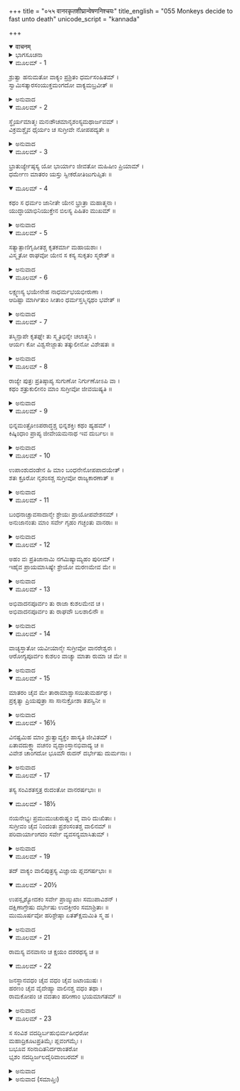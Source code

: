 +++
title = "०५५ वानरकृतशीघ्रान्वेषणनिश्चयः"
title_english = "055 Monkeys decide to fast unto death"
unicode_script = "kannada"

+++
<details open><summary>वाचनम्</summary>

<div class="audioEmbed"  caption="श्रीराम-हरिसीताराममूर्ति-घनपाठिभ्यां वचनम्" src="https://archive.org/download/Ramayana-recitation-Sriram-harisItArAmamUrti-Ghanapaati-v2/Kanda_4/Kanda_4_KSK-055-Monkeys_decide_to_fast_unto_death.mp3"></div>
</details>



<details><summary>ಭಾಗಸೂಚನಾ</summary>

ಅಂಗದ ಸಹಿತ ವಾನರರ ಪ್ರಾಯೋಪವೇಶ
</details>

<details open><summary>ಮೂಲಮ್ - 1</summary>

ಶ್ರುತ್ವಾ ಹನುಮತೋ ವಾಕ್ಯಂ ಪ್ರಶ್ರಿತಂ ಧರ್ಮಸಂಹಿತಮ್ ।  
ಸ್ವಾಮಿಸತ್ಕಾರಸಂಯುಕ್ತಮಂಗದೋ ವಾಕ್ಯಮಬ್ರವೀತ್ ॥
</details>

<details><summary>ಅನುವಾದ</summary>

ಹನುಮಂತನ ಮಾತು ವಿನಯಯುಕ್ತ, ಧರ್ಮಾನುಕೂಲ ಮತ್ತು ಸ್ವಾಮಿಯ ಕುರಿತು ಸಮ್ಮಾನದಿಂದ ಕೂಡಿತ್ತು. ಅದನ್ನು ಕೇಳಿ ಅಂಗದನು ಹೇಳಿದನು .॥1॥
</details>

<details open><summary>ಮೂಲಮ್ - 2</summary>

ಸ್ಥೈರ್ಯಮಾತ್ಮಃ ಮನಃಶೌಚಮಾನೃಶಂಸ್ಯಮಥಾರ್ಜವಮ್ ।  
ವಿಕ್ರಮಶ್ಚೈವ ಧೈರ್ಯಂ ಚ ಸುಗ್ರೀವೇ ನೋಪಪದ್ಯತೇ ॥
</details>

<details><summary>ಅನುವಾದ</summary>

ಕಪಿಶ್ರೇಷ್ಠನೇ! ಸುಗ್ರೀವ ರಾಜನಲ್ಲಿ ಸ್ಥಿರತೆ, ಶರೀರ-ಮನಸ್ಸಿನ ಪವಿತ್ರತೆ, ಕ್ರೂರತೆಯ ಅಭಾವ, ಸರಳತೆ, ಪರಾಕ್ರಮ, ಧೈರ್ಯ ಇವುಗಳಿವೆ ಎಂಬ ಮಾನ್ಯತೆ ಸರಿ ಎಂದು ತೋರುವುದಿಲ್ಲ.॥2॥
</details>

<details open><summary>ಮೂಲಮ್ - 3</summary>

ಭ್ರಾತುರ್ಜ್ಯೇಷ್ಠಸ್ಯ ಯೋ ಭಾರ್ಯಾಂ ಜೀವತೋ ಮಹಿಷೀಂ ಪ್ರಿಯಾಮ್ ।  
ಧರ್ಮೇಣ ಮಾತರಂ ಯಸ್ತು ಸ್ವೀಕರೋತಿಜುಗುಪ್ಸಿತಃ ॥
</details>

<details open><summary>ಮೂಲಮ್ - 4</summary>

ಕಥಂ ಸ ಧರ್ಮಂ ಜಾನೀತೇ ಯೇನ ಭ್ರಾತ್ರಾ ಮಹಾತ್ಮನಾ ।  
ಯುದ್ಧಾಯಾಭಿನಿಯುಕ್ತೇನ ಬಿಲಸ್ಯ ಪಿಹಿತಂ ಮುಖಮ್ ॥
</details>

<details><summary>ಅನುವಾದ</summary>

ತನ್ನ ಅಣ್ಣನು ಬದುಕಿರವಾಗಲೇ ಧರ್ಮತಃ ತಾಯಿಯಂತೆ ಇದ್ದ ಅವನ ಪ್ರಿಯ ಮಹಾರಾಣಿಯನ್ನು ಕುತ್ಸಿತ ಭಾವದಿಂದ ಸ್ವೀಕರಿಸಿದ್ದ ಅವನು ಧರ್ಮವನ್ನು ಬಲ್ಲವನೆಂದು ಹೇಗೆ ಹೇಳಬಹುದು? ಯಾವ ದುರಾತ್ಮನು ಯುದ್ಧಕ್ಕಾಗಿ ಹೋಗಿರುವ ಅಣ್ಣನಿಂದ ಬಿಲದ ರಕ್ಷಣೆಯ ಕಾರ್ಯದಲ್ಲಿ ನಿಯುಕ್ತನಾಗಿದ್ದರೂ ಬಂಡೆಯಿಂದ ಅದರ ಬಾಗಿಲನ್ನು ಮುಚ್ಚಿದ್ದನೋ ಅವನನ್ನು ಧರ್ಮಜ್ಞನೆಂದು ಹೇಗೆ ಹೇಳಬಹುದು.॥3-4॥
</details>

<details open><summary>ಮೂಲಮ್ - 5</summary>

ಸತ್ಯಾತ್ಪಾಣಿಗೃಹೀತಶ್ಚ  ಕೃತಕರ್ಮಾ ಮಹಾಯಶಾಃ ।  
ವಿಸ್ಮೃತೋ ರಾಘವೋ ಯೇನ ಸ ಕಸ್ಯ ಸುಕೃತಂ ಸ್ಮರೇತ್ ॥
</details>

<details><summary>ಅನುವಾದ</summary>

ಸತ್ಯದ ಸಾಕ್ಷಿಯಿಂದ ಯಾರ ಕೈ ಹಿಡಿದಿದ್ದನೋ, ಮೊದಲೇ ತನ್ನ ಕಾರ್ಯವನ್ನು ಸಾಧಿಸಿಕೊಂಡನೋ, ಅವನು ಮಹಾ ಯಶಸ್ವೀ ಭಗವಾನ್ ಶ್ರೀರಾಮನನ್ನೇ ಮರೆತಿರುವಾಗ ಬೇರೆ ಯಾರದಾದರೂ ಉಪಕಾರವನ್ನು ಸ್ಮರಿಸಬಲ್ಲನೇ.॥5॥
</details>

<details open><summary>ಮೂಲಮ್ - 6</summary>

ಲಕ್ಷ್ಮಣಸ್ಯ ಭಯೇನೇಹ ನಾಧರ್ಮಭಯಭೀರುಣಾ ।  
ಆದಿಷ್ಟಾ ಮಾರ್ಗಿತುಂ ಸೀತಾಂ ಧರ್ಮಸ್ತಸ್ಮಿನ್ಕಥಂ ಭವೇತ್ ॥
</details>

<details><summary>ಅನುವಾದ</summary>

ಅವನು ಅಧರ್ಮದ ಭಯದಿಂದಲ್ಲ, ಲಕ್ಷ್ಮಣನ ಭಯದಿಂದಲೇ ಹೆದರಿ ನಮ್ಮನ್ನು ಸೀತಾನ್ವೇಷಣೆಗೆ ಕಳಿಸಿರುವನು. ಹೀಗಿರುವಾಗ ಅವನಲ್ಲಿ ಧರ್ಮದ ಸಂಭಾವನೆ ಹೇಗೆ ಇರಬಲ್ಲದು.॥6॥
</details>

<details open><summary>ಮೂಲಮ್ - 7</summary>

ತಸ್ಮಿನ್ಪಾಪೇ ಕೃತಘ್ನೇ ತು ಸ್ಮೃತಿಭಿನ್ನೇ ಚಲಾತ್ಮನಿ ।  
ಆರ್ಯಃ ಕೋ ವಿಶ್ವಸೇಜ್ಜಾತು ತತ್ಕುಲೀನೋ ವಿಶೇಷತಃ ॥
</details>

<details><summary>ಅನುವಾದ</summary>

ಆ ಪಾಪೀ, ಕೃತಘ್ನ, ಸ್ಮರಣಶಕ್ತಿಹೀನ, ಚಂಚಲಚಿತ್ತನಾದ ಸುಗ್ರೀವನ ಮೇಲೆ ಉತ್ತಮ ಕುಲದಲ್ಲಿ ಹುಟ್ಟಿದ ಯಾವನೇ ಶ್ರೇಷ್ಠ ಪುರುಷನು ಎಂದಾದರೂ ವಿಶ್ವಾಸ ಇಡಬಲ್ಲನೇ.॥7॥
</details>

<details open><summary>ಮೂಲಮ್ - 8</summary>

ರಾಜ್ಯೇ ಪುತ್ರಃ ಪ್ರತಿಷ್ಠಾಪ್ಯ ಸುಗುಣೋ ನಿರ್ಗುಣೋಽಪಿ ವಾ ।  
ಕಥಂ ಶತ್ರುಕುಲೀನಂ ಮಾಂ ಸುಗ್ರೀವೋ ಜೀವಯಿಷ್ಯತಿ ॥
</details>

<details><summary>ಅನುವಾದ</summary>

ತನ್ನ ಮಗ ಗುಣವಂತನಾಗಿರಲಿ ಅಥವಾ ಗುಣಹೀನನಾಗಿರಲಿ, ಅವನನ್ನೇ ರಾಜನನ್ನಾಗಿಸಬೇಕು. ಇಂತಹ ಧಾರಣೆಯುಳ್ಳ ಸುಗ್ರೀವನು ನನ್ನನ್ನು ಶತ್ರುಕುಲದಲ್ಲಿ ಹುಟ್ಟಿದ ಬಾಲಕನಂತೆ ಹೇಗೆ ಬದುಕಲು ಬಿಡುವನು.॥8॥
</details>

<details open><summary>ಮೂಲಮ್ - 9</summary>

ಭಿನ್ನಮಂತ್ರೋಽಪರಾದ್ಧಶ್ಚ ಭಿನ್ನಶಕ್ತಿಃ ಕಥಂ ಹ್ಯಹಮ್ ।  
ಕಿಷ್ಕಿಂಧಾಂ ಪ್ರಾಪ್ಯ ಜೀವೇಯಮನಾಥ ಇವ ದುರ್ಬಲಃ ॥
</details>

<details><summary>ಅನುವಾದ</summary>

ಸುಗ್ರೀವನಿಂದ ಬೇರೆಯಾಗಿರಬೇಕೆಂಬ ನನ್ನ ಗುಪ್ತ ವಿಚಾರವು ಇಂದು ಪ್ರಕಟವಾಗಿದೆ. ಜೊತೆಗೆ ಅವನ ಆಜ್ಞೆಯನ್ನು ಪಾಲಿಸದೇ ಇದ್ದುದರಿಂದ ನಾನು ಅಪರಾಧಿಯೂ ಆಗಿದ್ದೇನೆ. ಇಷ್ಟೇ ಅಲ್ಲ, ನನ್ನ ಶಕ್ತಿ ಕ್ಷೀಣಿಸಿಹೋಗಿದೆ. ನಾನು ಅನಾಥನಂತೆ ದುರ್ಬಲನಾಗಿದ್ದೇನೆ. ಇಂತಹ ಸ್ಥಿತಿಯಲ್ಲಿ ಕಿಷ್ಕಿಂಧೆಗೆ ಹೋಗಿ ಹೇಗೆ ಬದುಕಿರಬಲ್ಲೆ.॥9॥
</details>

<details open><summary>ಮೂಲಮ್ - 10</summary>

ಉಪಾಂಶುದಂಡೇನ ಹಿ ಮಾಂ ಬಂಧನೇನೋಪಪಾದಯೇತ್ ।  
ಶತಃ ಕ್ರೂರೋ ನೃಶಂಸಶ್ಚ ಸುಗ್ರೀವೋ ರಾಜ್ಯಕಾರಣಾತ್ ॥
</details>

<details><summary>ಅನುವಾದ</summary>

ಸುಗ್ರೀವನು ಮೂರ್ಖ, ಕ್ರೂರೀ, ನಿರ್ದಯಿಯಾಗಿದ್ದಾನೆ. ಅವನು ರಾಜ್ಯಕ್ಕಾಗಿ ನನ್ನನ್ನು ಗುಪ್ತವಾಗಿ ದಂಡಿಸುವನು ಅಥವಾ ಎಂದೆಂದಿಗೂ ಬಂಧನದಲ್ಲಿ ಇಡಬಹುದು.॥10॥
</details>

<details open><summary>ಮೂಲಮ್ - 11</summary>

ಬಂಧನಾಚ್ಚಾವಸಾದಾನ್ಮೇ ಶ್ರೇಯಃ ಪ್ರಾಯೋಪವೇಶನಮ್ ।  
ಅನುಜಾನಂತು ಮಾಂ ಸರ್ವೇ ಗೃಹಂ ಗಚ್ಛಂತು ವಾನರಾಃ ॥
</details>

<details><summary>ಅನುವಾದ</summary>

ಈ ಪ್ರಕಾರ ಬಂಧುಜನಿತ ಕಷ್ಟ ಭೋಗಿಸುವುದಕ್ಕಿಂತ ಉಪವಾಸ ಮಾಡಿ ಪ್ರಾಣ ಕಳೆದುಕೊಳ್ಳುವುದೇ ನನಗೆ ಶ್ರೇಯಸ್ಕರವಾಗಿದೆ. ಆದ್ದರಿಂದ ಎಲ್ಲ ವಾನರರು ನನಗೆ ಇಲ್ಲಿಯೇ ಇರಲು ಅಪ್ಪಣೆ ಕೊಟ್ಟು, ತಮ್ಮ-ತಮ್ಮ ಮನೆಗೆ ಹೋಗಲಿ.॥11॥
</details>

<details open><summary>ಮೂಲಮ್ - 12</summary>

ಅಹಂ ವಃ ಪ್ರತಿಜಾನಾಮಿ ನಗಮಿಷ್ಯಾಮ್ಯಹಂ ಪುರೀಮ್ ।  
ಇಹೈವ ಪ್ರಾಯಮಾಸಿಷ್ಯೇ ಶ್ರೇಯೋ ಮರಣಮೇವ ಮೇ ॥
</details>

<details><summary>ಅನುವಾದ</summary>

ನಾನು ಕಿಷ್ಕಿಂಧೆಗೆ ಹೋಗುವುದಿಲ್ಲ ಎಂದು ಪ್ರತಿಜ್ಞಾಪೂರ್ವಕ ನಿಮ್ಮಲ್ಲಿ ಹೇಳುತ್ತೇನೆ. ಇಲ್ಲೇ ಮರಣಾಂತ ಉಪವಾಸ ಮಾಡುವೆನು. ನಾನು ಸತ್ತುಹೋಗುವುದೇ ಒಳಿತಾಗಿದೆ.॥12॥
</details>

<details open><summary>ಮೂಲಮ್ - 13</summary>

ಅಭಿವಾದನಪೂರ್ವಂ ತು ರಾಜಾ ಕುಶಲಮೇವ ಚ ।  
ಅಭಿವಾದನಪೂರ್ವಂ ತು ರಾಘವೌ ಬಲಶಾಲಿನೌ ॥
</details>

<details><summary>ಅನುವಾದ</summary>

ನೀವು ರಾಜಾ ಸುಗ್ರೀವನಿಗೆ ಪ್ರಣಾಮಗೈದು ಅವನಲ್ಲಿ ನನ್ನ ಸಮಾಚಾರ ತಿಳಿಸಿರಿ. ತಮ್ಮ ಬಲದಿಂದ ಶೋಭಿಸುವ ರಘು ವಂಶೀ ಇಬ್ಬರೂ ಬಂಧುಗಳಿಗೂ ನನ್ನ ಸಾದರ ಪ್ರಣಾಮ ವನ್ನು ನಿವೇದಿಸುತ್ತಾ ಕ್ಷೇಮ ಸಮಾಚಾರ ತಿಳಿಸಿರಿ.॥13॥
</details>

<details open><summary>ಮೂಲಮ್ - 14</summary>

ವಾಚ್ಯಸ್ತಾತೋ ಯವೀಯಾನ್ಮೇ ಸುಗ್ರೀವೋ ವಾನರೇಶ್ವರಃ ।  
ಆರೋಗ್ಯಪೂರ್ವಂ ಕುಶಲಂ ವಾಚ್ಯಾ ಮಾತಾ ರುಮಾ ಚ ಮೇ ॥
</details>

<details><summary>ಅನುವಾದ</summary>

ನನ್ನ ಚಿಕ್ಕಪ್ಪ ವಾನರರಾಜ ಸುಗ್ರೀವ ಮತ್ತು ಮಾತೆ ರುಮೆಯಲ್ಲೂ ನನ್ನ ಆರೋಗ್ಯಪೂರ್ವಕ ಕ್ಷೇಮ ಸಮಾಚಾರ ತಿಳಿಸಿರಿ.॥14॥
</details>

<details open><summary>ಮೂಲಮ್ - 15</summary>

ಮಾತರಂ ಚೈವ ಮೇ ತಾರಾಮಾಶ್ವಾಸಯಿತುಮರ್ಹಥ ।  
ಪ್ರಕೃತ್ಯಾ ಪ್ರಿಯಪುತ್ರಾ ಸಾ ಸಾನುಕ್ರೋಶಾ ತಪಸ್ವಿನೀ ॥
</details>

<details><summary>ಅನುವಾದ</summary>

ನನ್ನ ತಾಯಿ ತಾರೆಗೂ ಧೈರ್ಯ ತುಂಬಿರಿ. ಆ ಬಡಪಾಯಿ ಸ್ವಭಾವದಿಂದಲೇ ದಯಾಳು ಮತ್ತು ಪುತ್ರನ ಮೇಲೆ ಪ್ರೇಮವನ್ನು ಇಡುವಳು.॥15॥
</details>

<details open><summary>ಮೂಲಮ್ - 16½</summary>

ವಿನಷ್ಟಮಿಹ ಮಾಂ ಶ್ರುತ್ವಾವ್ಯಕ್ತಂ ಹಾಸ್ಯತಿ ಜೀವಿತಮ್ ।  
ಏತಾವದುಕ್ತ್ವಾ ವಚನಂ ವೃದ್ಧಾಂಸ್ತಾನಭಿವಾದ್ಯ ಚ ॥  
ವಿವೇಶ ಚಾಂಗದೋ ಭೂಮೌ ರುದನ್ ದರ್ಭೇಷು ದುರ್ಮನಾಃ ।
</details>

<details><summary>ಅನುವಾದ</summary>

ಇಲ್ಲಿ ನಾನು ನಷ್ಟವಾದ ಸಮಾಚಾರ ಕೇಳಿ ಅವಳು ನಿಶ್ಚಯವಾಗಿ ತನ್ನ ಪ್ರಾಣಗಳನ್ನು ಕಳೆದುಕೊಳ್ಳುವಳು. ಇಷ್ಟು ಹೇಳಿ ಅಂಗದನು ಆ ಎಲ್ಲ ವೃದ್ಧ ವಾನರರಿಗೆ ವಂದಿಸಿ, ನೆಲದಲ್ಲಿ ದರ್ಭೆ ಹಾಸಿ, ಉದಾಸನಾಗಿ, ಅಳುತ್ತಾ ಅವನು ಆಮರಣಾಂತ ಉಪವಾಸಕ್ಕಾಗಿ ಕುಳಿತುಬಿಟ್ಟನು.॥16॥
</details>

<details open><summary>ಮೂಲಮ್ - 17</summary>

ತಸ್ಯ ಸಂವಿಶತಸ್ತತ್ರ ರುದಂತೋ ವಾನರರ್ಷಭಾಃ ॥
</details>

<details open><summary>ಮೂಲಮ್ - 18½</summary>

ನಯನೇಭ್ಯಃ ಪ್ರಮುಮುಚುರುಷ್ಣಂ ವೈ ವಾರಿ ದುಃಖಿತಾಃ ।  
ಸುಗ್ರೀವಂ ಚೈವ ನಿಂದಂತಃ ಪ್ರಶಂಸಂತಶ್ಚ ವಾಲಿನಮ್ ॥  
ಪರಿವಾರ್ಯಾಂಗದಂ ಸರ್ವೇ ವ್ಯವಸನ್ಯಮಾಸಿತುಮ್ ।
</details>

<details><summary>ಅನುವಾದ</summary>

ಅವನು ಹೀಗೆ ಕುಳಿತುಕೊಂಡಾಗ ಎಲ್ಲ ವಾನರಶ್ರೇಷ್ಠರು ಅಳತೊಡಗಿದರು ಮತ್ತು ದುಃಖಿತರಾಗಿ ಕಣ್ಣುಗಳಿಂದ ಬಿಸಿಯಾದ ಕಂಬನಿಗಳನ್ನು ಸುರಿಸಿದರು. ಸುಗ್ರೀವನ ನಿಂದೆ ಮತ್ತು ವಾಲಿಯ ಪ್ರಶಂಸೆ ಮಾಡುತ್ತಾ ಅವರೆಲ್ಲರೂ ಅಂಗದ ನನ್ನು ಸುತ್ತುವರೆದು ಆಮರಣ ಉಪವಾಸ ಮಾಡಲು ನಿಶ್ಚಯಿಸಿದರು.॥17-18॥
</details>

<details open><summary>ಮೂಲಮ್ - 19</summary>

ತದ್ ವಾಕ್ಯಂ ವಾಲಿಪುತ್ರಸ್ಯ ವಿಜ್ಞಾಯ ಪ್ಲವಗರ್ಷಭಾಃ ॥
</details>

<details open><summary>ಮೂಲಮ್ - 20½</summary>

ಉಪಸ್ಪೃಶ್ಯೋದಕಂ ಸರ್ವೇ ಪ್ರಾಙ್ಮುಖಾಃ ಸಮುಪಾವಿಶನ್ ।  
ದಕ್ಷಿಣಾಗ್ರೇಷು ದರ್ಭೇಷು ಉದಕ್ತೀರಂ ಸಮಾಶ್ರಿತಾಃ ॥  
ಮುಮೂರ್ಷವೋ ಹರಿಶ್ರೇಷ್ಠಾ ಏತತ್ಕ್ಷಮಮಿತಿ ಸ್ಮ ಹ ।
</details>

<details><summary>ಅನುವಾದ</summary>

ವಾಲಿಕುಮಾರನ ಮಾತಿನಲ್ಲಿ ವಿಚಾರ ಮಾಡಿ ಆ ಶ್ರೇಷ್ಠ ವಾನರರು ಸಾಯುವುದೇ ಉಚಿತ ವೆಂದು ತಿಳಿದು, ಮೃತ್ಯುವಿನ ಇಚ್ಛೆಯಿಂದ ಆಚಮನ ಮಾಡಿ ಸಮುದ್ರದ ಉತ್ತರ ತೀರದಲ್ಲಿ ದಕ್ಷಿಣಾಗ್ರ ದರ್ಭೆಗಳನ್ನು ಹಾಸಿ ಅವರೆಲ್ಲರೂ ಪೂರ್ವಾಭಿಮುಖರಾಗಿ ಕುಳಿತುಬಿಟ್ಟರು.॥19-20॥
</details>

<details open><summary>ಮೂಲಮ್ - 21</summary>

ರಾಮಸ್ಯ ವನವಾಸಂ ಚ ಕ್ಷಯಂ ದಶರಥಸ್ಯ ಚ ॥
</details>

<details open><summary>ಮೂಲಮ್ - 22</summary>

ಜನಸ್ಥಾನವಧಂ ಚೈವ ವಧಂ ಚೈವ ಜಟಾಯುಷಃ ।  
ಹರಣಂ ಚೈವ ವೈದೇಹ್ಯಾ ವಾಲಿನಶ್ಚ ವಧಂ ತಥಾ ।  
ರಾಮಕೋಪಂ ಚ ವದತಾಂ ಹರೀಣಾಂ ಭಯಮಾಗತಮ್ ॥
</details>

<details><summary>ಅನುವಾದ</summary>

ಶ್ರೀರಾಮನ ವನವಾಸ, ರಾಜಾ ದಶರಥನ ಮೃತ್ಯು, ಜನಸ್ಥಾನದಲ್ಲಿ ರಾಕ್ಷಸರ ಸಂಹಾರ, ವೀದೇಹಕುಮಾರಿ ಸೀತೆಯ ಅಪಹರಣ, ಜಟಾಯುವಿನ ಮರಣ, ವಾಲಿಯ ವಧೆ ಮತ್ತು ಶ್ರೀರಾಮನ ಕ್ರೋಧದ ಕುರಿತು ಚರ್ಚಿಸುತ್ತಿರುವ ಆ ವಾನರರ ಮೇಲೆ ಒಂದು ಮತ್ತೊಂದು ಭಯ ಬಂದು ಬಿತ್ತು.॥21-22॥
</details>

<details open><summary>ಮೂಲಮ್ - 23</summary>

ಸ ಸಂವಿಶ ವದದ್ಭಿರ್ಬಹುಭಿರ್ಮಹೀಧರೋ  
ಮಹಾದ್ರಿಕೂಟಪ್ರತಿಮೈಃ ಪ್ಲವಂಗಮೈಃ ।  
ಬಭೂವ ಸಂನಾದಿತನಿರ್ದರಾಂತರೋ  
ಭೃಶಂ ನದದ್ಭಿರ್ಜಲದೈರಿವಾಂಬರಮ್ ॥
</details>

<details><summary>ಅನುವಾದ</summary>

ಮಹಾನ್ ಪರ್ವತ ಶಿಖರದಂತೆ ಶರೀರವಿದ್ದು, ಅಲ್ಲಿ ಕುಳಿತಿರುವ ಅಸಂಖ್ಯ ವಾನರರು ಭಯದಿಂದಾಗಿ ಜೋರು- ಜೋರಾಗಿ ಅಳತೊಡಗಿದರು, ಅದರಿಂದ ಆ ಪರ್ವತದ ಕಂದರಗಳು ಪ್ರತಿಧ್ವನಿಸಿದವು ಹಾಗೂ ಗರ್ಜಿಸುವ ಮೇಘಗಳಿಂದ ಕೂಡಿದ ಆಕಾಶದಂತೆ ಕಂಡು ಬಂದವು.॥23॥
</details>

<details><summary>ಅನುವಾದ (ಸಮಾಪ್ತಿಃ)</summary>

ಶ್ರೀ ವಾಲ್ಮೀಕಿವಿರಚಿತ ಆರ್ಷರಾಮಾಯಣ ಆದಿಕಾವ್ಯದ ಕಿಷ್ಕಿಂಧಾಕಾಂಡದ ಐವತ್ತೈದನೆಯ ಸರ್ಗ ಸಂಪೂರ್ಣವಾಯಿತು.॥55॥
</details>
